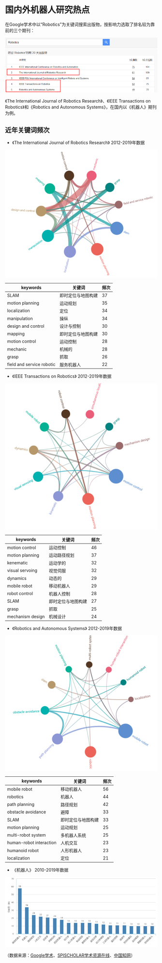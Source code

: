 # 国内外机器人研究热点

在Google学术中以“Robotics”为关键词搜索出版物，按影响力选取了排名较为靠前的三个期刊：

	
![title](https://raw.githubusercontent.com/XQLong/Logging/master/img/2019/07/12/1562931331110-1562931331115.png)


《The International Journal of Robotics Research》、《IEEE Transactions on Robotics》和《Robotics and Autonomous Systems》，在国内以《机器人》期刊为例。

## 近年关键词频次

- 《The International Journal of Robotics Research》 2012-2019年数据


![title](https://raw.githubusercontent.com/XQLong/Logging/master/img/2019/07/12/1562931574017-1562931574025.png)


|keywords|关键词|频次|
|-|-|-|
|SLAM|即时定位与地图构建|37|
|motion planning|运动规划|35|
|localization|定位|34|
|manipulation|操纵|34|
|design and control|设计与控制|30|
|mapping|即时定位与地图构建|30|
|motion control|运动控制|28|
|mechanic|机械的|28|
|grasp|抓取|26|
|field and service robotic|服务机器人|22|

- 《IEEE Transactions on Robotics》 2012-2019年数据


![title](https://raw.githubusercontent.com/XQLong/Logging/master/img/2019/07/12/1562932178367-1562932178372.png)


|keywords|关键词|频次|
|-|-|-|
|motion control|运动控制|46|
|motion planning|运动路径规划|37|
|kenematic|运动学的|32|
|visual servoing|视觉伺服|32|
|dynamics|动态的|29|
|mobile robot|移动机器人|29|
|robot control|机器人控制|28|
|SLAM|即时定位与地图构建|27|
|grasp|抓取|25|
|mechanism design|机械设计|24|

- 《Robotics and Autonomous Systems》 2012-2019年数据

<div align="center">

![title](https://raw.githubusercontent.com/XQLong/Logging/master/img/2019/07/12/1562933100925-1562933100930.png)

</div>

|keywords|关键词|频次|
|-|-|-|
|mobile robot|移动机器人|56|
|robotics|机器人|44|
|path planning|路径规划|42|
|obstacle avoidance|避障|33|
|SLAM|即时定位与地图构建|33|
|motion planning|运动规划|25|
|multi-robot system|多机器人系统|25|
|human-robot interaction|人机交互|23|
|humanoid robot|人形机器人|23|
|localization|定位|21|

- 《机器人》 2010-2019年数据

![title](https://raw.githubusercontent.com/XQLong/Logging/master/img/2019/07/12/1562934215980-1562934215984.png)

（数据来源：[Google学术](https://scholar.google.com.hk/citations?view_op=top_venues&hl=zh-CN#d=gs_hdr_drw)、[SPISCHOLAR学术资源在线](http://spis.hnlat.com/)、[中国知网](http://navi.cnki.net/knavi/JournalDetail?pcode=CJFD&pykm=JQRR)）


